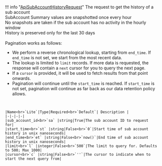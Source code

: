 !!! info "[ApiSubAccountHistoryRequest](/../../schemas/api_sub_account_history_request)"
    The request to get the history of a sub account<br>SubAccount Summary values are snapshotted once every hour<br>No snapshots are taken if the sub account has no activity in the hourly window<br>History is preserved only for the last 30 days<br><br>Pagination works as follows:<ul><li>We perform a reverse chronological lookup, starting from `end_time`. If `end_time` is not set, we start from the most recent data.</li><li>The lookup is limited to `limit` records. If more data is requested, the response will contain a `next` cursor for you to query the next page.</li><li>If a `cursor` is provided, it will be used to fetch results from that point onwards.</li><li>Pagination will continue until the `start_time` is reached. If `start_time` is not set, pagination will continue as far back as our data retention policy allows.</li></ul><br>

    |Name<br>`Lite`|Type|Required<br>`Default`| Description |
    |-|-|-|-|
    |sub_account_id<br>`sa` |string|True|The sub account ID to request for|
    |start_time<br>`st` |string|False<br>`0`|Start time of sub account history in unix nanoseconds|
    |end_time<br>`et` |string|False<br>`now()`|End time of sub account history in unix nanoseconds|
    |limit<br>`l` |integer|False<br>`500`|The limit to query for. Defaults to 500; Max 1000|
    |cursor<br>`c` |string|False<br>`''`|The cursor to indicate when to start the next query from|
